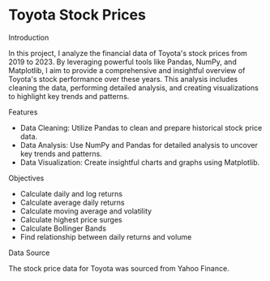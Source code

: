 # Toyota Stock Prices

Introduction

In this project, I analyze the financial data of Toyota's stock prices from 2019 to 2023. By leveraging powerful tools like Pandas, NumPy, and Matplotlib, I aim to provide a comprehensive and insightful overview of Toyota's stock performance over these years. This analysis includes cleaning the data, performing detailed analysis, and creating visualizations to highlight key trends and patterns.

Features

- Data Cleaning: Utilize Pandas to clean and prepare historical stock price data.
- Data Analysis: Use NumPy and Pandas for detailed analysis to uncover key trends and patterns.
- Data Visualization: Create insightful charts and graphs using Matplotlib.

Objectives

- Calculate daily and log returns
- Calculate average daily returns
- Calculate moving average and volatility
- Calculate highest price surges
- Calculate Bollinger Bands
- Find relationship between daily returns and volume


Data Source

The stock price data for Toyota was sourced from Yahoo Finance.
